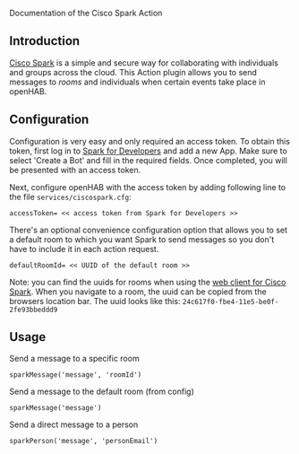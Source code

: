 Documentation of the Cisco Spark Action

## Introduction

[Cisco Spark](https://www.ciscospark.com) is a simple and secure way for collaborating with individuals and groups across the cloud.  This Action plugin allows you to send messages to _rooms_ and individuals when certain events take place in openHAB.

## Configuration

Configuration is very easy and only required an access token.  To obtain this token, first log in to [Spark for Developers](https://developer.ciscospark.com/add-app.html) and add a new App.  Make sure to select 'Create a Bot' and fill in the required fields. Once completed, you will be presented with an access token. 

Next, configure openHAB with the access token by adding following line to the file `services/ciscospark.cfg`:

    accessToken= << access token from Spark for Developers >>

There's an optional convenience configuration option that allows you to set a default room to which you want Spark to send messages so you don't have to include it in each action request.

    defaultRoomId= << UUID of the default room >>

Note: you can find the uuids for rooms when using the [web client for Cisco Spark](https://web.ciscospark.com).  When you navigate to a room, the uuid can be copied from the browsers location bar.  The uuid looks like this:
`24c617f0-fbe4-11e5-be0f-2fe93bbeddd9` 

## Usage

Send a message to a specific room

    sparkMessage('message', 'roomId') 

Send a message to the default room (from config)

    sparkMessage('message')

Send a direct message to a person

    sparkPerson('message', 'personEmail')
